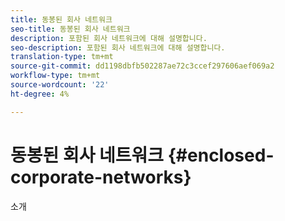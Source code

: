```yaml
---
title: 동봉된 회사 네트워크
seo-title: 동봉된 회사 네트워크
description: 포함된 회사 네트워크에 대해 설명합니다.
seo-description: 포함된 회사 네트워크에 대해 설명합니다.
translation-type: tm+mt
source-git-commit: dd1198dbfb502287ae72c3ccef297606aef069a2
workflow-type: tm+mt
source-wordcount: '22'
ht-degree: 4%

---
```



# 동봉된 회사 네트워크 {#enclosed-corporate-networks}

소개